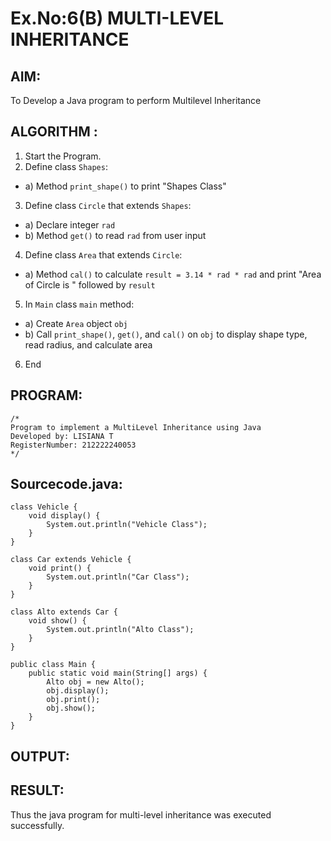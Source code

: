 # Ex.No:6(B) MULTI-LEVEL INHERITANCE

## AIM:
To Develop a Java program to perform Multilevel Inheritance 

## ALGORITHM :
1.	Start the Program.
2.	Define class `Shapes`:
-	a) Method `print_shape()` to print "Shapes Class"
3.	Define class `Circle` that extends `Shapes`:
-	a) Declare integer `rad`
-	b) Method `get()` to read `rad` from user input
4.	Define class `Area` that extends `Circle`:
-	a) Method `cal()` to calculate `result = 3.14 * rad * rad` and print "Area of Circle is " followed by `result`
5.	In `Main` class `main` method:
-	a) Create `Area` object `obj`
-	b) Call `print_shape()`, `get()`, and `cal()` on `obj` to display shape type, read radius, and calculate area
6.	End


## PROGRAM:
 ```
/*
Program to implement a MultiLevel Inheritance using Java
Developed by: LISIANA T
RegisterNumber: 212222240053 
*/
```

## Sourcecode.java:
```
class Vehicle {
    void display() {
        System.out.println("Vehicle Class");
    }
}

class Car extends Vehicle {
    void print() {
        System.out.println("Car Class");
    }
}

class Alto extends Car {
    void show() {
        System.out.println("Alto Class");
    }
}

public class Main {
    public static void main(String[] args) {
        Alto obj = new Alto();
        obj.display();
        obj.print();
        obj.show();
    }
}
```

## OUTPUT:



## RESULT:
Thus the java program for multi-level inheritance was executed successfully.





